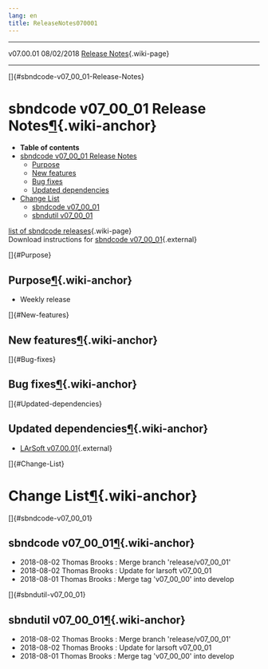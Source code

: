 ```yaml
---
lang: en
title: ReleaseNotes070001
---
```


  ----------- ------------ -- -- ------------------------------------------------------
  v07.00.01   08/02/2018         [Release Notes](ReleaseNotes070001.html){.wiki-page}
  ----------- ------------ -- -- ------------------------------------------------------

[]{#sbndcode-v07_00_01-Release-Notes}

sbndcode v07\_00\_01 Release Notes[¶](#sbndcode-v07_00_01-Release-Notes){.wiki-anchor}
======================================================================================

-   **Table of contents**
-   [sbndcode v07\_00\_01 Release
    Notes](#sbndcode-v07_00_01-Release-Notes)
    -   [Purpose](#Purpose)
    -   [New features](#New-features)
    -   [Bug fixes](#Bug-fixes)
    -   [Updated dependencies](#Updated-dependencies)
-   [Change List](#Change-List)
    -   [sbndcode v07\_00\_01](#sbndcode-v07_00_01)
    -   [sbndutil v07\_00\_01](#sbndutil-v07_00_01)

[list of sbndcode
releases](List_of_SBND_code_releases.html){.wiki-page}\
Download instructions for [sbndcode
v07\_00\_01](http://scisoft.fnal.gov/scisoft/bundles/sbnd/v07_00_01/sbndcode-v07_00_01.html){.external}

[]{#Purpose}

Purpose[¶](#Purpose){.wiki-anchor}
----------------------------------

-   Weekly release

[]{#New-features}

New features[¶](#New-features){.wiki-anchor}
--------------------------------------------

[]{#Bug-fixes}

Bug fixes[¶](#Bug-fixes){.wiki-anchor}
--------------------------------------

[]{#Updated-dependencies}

Updated dependencies[¶](#Updated-dependencies){.wiki-anchor}
------------------------------------------------------------

-   [LArSoft
    v07.00.01](https://cdcvs.fnal.gov/redmine/projects/larsoft/wiki/ReleaseNotes070001){.external}

[]{#Change-List}

Change List[¶](#Change-List){.wiki-anchor}
==========================================

[]{#sbndcode-v07_00_01}

sbndcode v07\_00\_01[¶](#sbndcode-v07_00_01){.wiki-anchor}
----------------------------------------------------------

-   2018-08-02 Thomas Brooks : Merge branch \'release/v07\_00\_01\'
-   2018-08-02 Thomas Brooks : Update for larsoft v07\_00\_01
-   2018-08-01 Thomas Brooks : Merge tag \'v07\_00\_00\' into develop

[]{#sbndutil-v07_00_01}

sbndutil v07\_00\_01[¶](#sbndutil-v07_00_01){.wiki-anchor}
----------------------------------------------------------

-   2018-08-02 Thomas Brooks : Merge branch \'release/v07\_00\_01\'
-   2018-08-02 Thomas Brooks : Update for larsoft v07\_00\_01
-   2018-08-01 Thomas Brooks : Merge tag \'v07\_00\_00\' into develop
